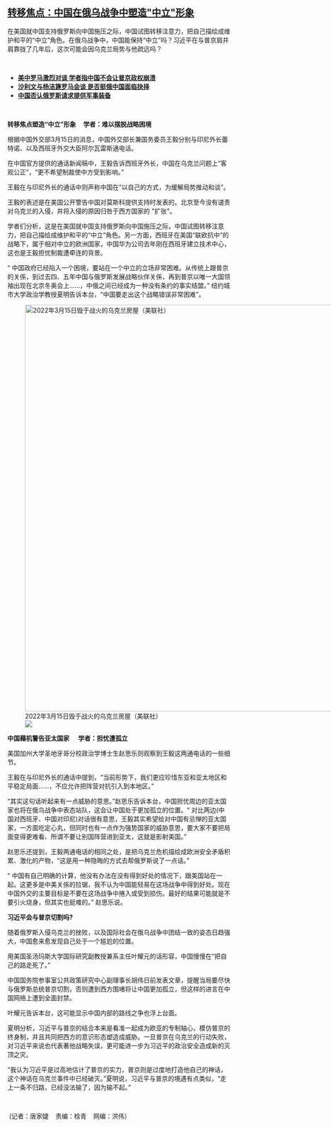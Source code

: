<!--1647378308000-->
[转移焦点：中国在俄乌战争中塑造"中立"形象](https://www.rfa.org/mandarin/yataibaodao/junshiwaijiao/jt-03152022121351.html)
------

<p>在美国就中国支持俄罗斯向中国施压之际，中国试图转移注意力，把自己描绘成维护和平的“中立”角色。在俄乌战争中，<span>中国能保持“中立”吗？</span><span>习近平在与普京肩并肩靠拢了几年后，这次可能会因乌克兰局势与他疏远吗？</span></p><p><br/></p><ul><li><a href="https://www.rfa.org/mandarin/yataibaodao/junshiwaijiao/hcm1-03152022041917.html"><strong>美中罗马激烈对谈 学者指中国不会让普京政权崩溃</strong></a></li><li><strong><a href="https://www.rfa.org/mandarin/yataibaodao/junshiwaijiao/ql2-03142022074238.html">沙利文与杨洁篪罗马会谈 是否挺俄中国面临抉择</a></strong></li><li><strong><a href="https://www.rfa.org/mandarin/Xinwen/4-03142022095642.html">中国否认俄罗斯请求提供军事装备</a></strong></li></ul><p><br/></p><p><strong>转移焦点塑造“中立”形象     学者：难以摆脱战略困境</strong></p><p><span>根据中国外交部</span><span>3<span>月</span>15<span>日的消息，中国外交部长兼国务委员王毅分别与印尼外长蕾特诺、以及西班牙外交大臣阿尔瓦雷斯通电话。</span></span></p><p><span>在中国官方提供的通话新闻稿中，王毅告诉西班牙外长，中国在乌克兰问题上“客观公正”，“更不希望制裁使中方受到影响。”</span></p><p><span>王毅在与印尼外长的通话中则声称中国在“以自己的方式，为缓解局势推动和谈”。</span></p><p><span>王毅的表述是在美国公开警告中国对莫斯科提供支持时发表的。北京至今没有谴责对乌克兰的入侵，并将入侵的原因归咎于西方国家的</span><span> "<span>扩张</span>"<span>。</span></span></p><p><span>学者们分析，这是在美国就中国支持俄罗斯向中国施压之际，中国试图转移注意力，把自己描绘成维护和平的“中立”角色。另一方面，西班牙在美国“联欧抗中”的战略下，属于相对中立的欧洲国家，中国华为公司去年刚在西班牙建立技术中心，这也是王毅担忧制裁遭牵连的背景。</span></p><p><span>“</span><span> <span>中国政府已经陷入一个困境，要站在一个中立的立场非常困难。从传统上跟普京的关係，到过去四、五年中国与俄罗斯发展战略伙伴关係，再到普京以唯一大国领袖出现在北京冬奥会上……，中俄之间已经成为一种没有条约的事实结盟。”</span> <span>纽约城市大学政治学教授夏明告诉本台，“中国要走出这个战略错误非常困难”。</span></span></p><p><span><span><figure class="image-richtext image-inline captioned" style="width:1280px;"><img alt="2022年3月15日毁于战火的乌克兰房屋（美联社）" height="918" src="https://www.rfa.org/mandarin/yataibaodao/junshiwaijiao/jt-03152022121351.html/jt0314.jpg/@@images/9116f650-28ea-4177-b66d-d71c43c2d08f.jpeg" title="jt0314.jpg" width="1280"/><figcaption class="image-caption">2022年3月15日毁于战火的乌克兰房屋（美联社）</figcaption><small></small><div id="zoomattribute"><a data-caption="2022年3月15日毁于战火的乌克兰房屋（美联社）" data-fancybox="" href="https://www.rfa.org/mandarin/yataibaodao/junshiwaijiao/jt-03152022121351.html/jt0314.jpg" id="single_image" title="2022年3月15日毁于战火的乌克兰房屋（美联社）"><img src="/++plone++rfa-resources/img/icon-zoom.png"/></a></div></figure></span></span></p><p><strong>中国藉机警告亚太国家      学者：担忧遭孤立</strong></p><p><span>美国加州大学圣地牙哥分校政治学博士生赵思乐则观察到王毅这两通电话的一些细节。</span></p><p><span>王毅在与印尼外长的通话中提到，“当前形势下，我们更应珍惜东亚和亚太地区和平稳定局面……，不应允许把阵营对抗引入到本地区。”</span></p><p><span>“其实这句话听起来有一点威胁的意思。”赵思乐告诉本台，中国担忧周边的亚太国家也将在俄乌战争中表态站队，这会让中国处于更加孤立的位置。“</span><span> <span>对比两边</span>(<span>中国对西班牙、中国对印尼</span>)<span>对话很有意思，王毅其实希望给对中国有忌惮的亚太国家，一方面吃定心丸，但同时也有一点作为强势国家的威胁意思，要大家不要把局面变得更难看、所谓不要让别国阵营进到亚太，这就是影射美国。”</span></span></p><p><span>赵思乐还提到，王毅两通电话的相同之处，是把乌克兰危机描绘成欧洲安全矛盾积累、激化的产物，“这是用一种隐晦的方式去帮俄罗斯说了一点话。”</span></p><p><span>“ <span>中国有自己明确的计算，他没有办法在没有得到好处的情况下，跟美国站在一起。这更多是中美关係的拉锯，我不认为中国能轻易在这场战争中得到好处。现在中国外交的主要目标是不要在这场战争中捲入或受到损伤。最好的结果可能就是不要引火烧身，但其实也挺难的。”</span> <span>赵思乐说。</span></span></p><p><strong>习近平会与普京切割吗?</strong></p><p><span>随着俄罗斯入侵乌克兰的挫败，以及国际社会在俄乌战争中团结一致的姿态日趋强大，中国愈来愈发现自己处于一个尴尬的位置。</span></p><p><span>用美国圣汤玛斯大学国际研究副教授兼系主任叶耀元的话形容，中国慢慢在“把自己的路走死了。”</span></p><p><span>中国国务院参事室公共政策研究中心副理事长胡伟日前发表文章，提醒当局要尽快与俄罗斯总统普京切割，否则遭到西方围堵将让中国更加孤立，但这样的进言在中国网络上遭到全面封禁。</span></p><p><span>叶耀元告诉本台，这可能显示中国内部的路线之争也浮上台面。</span></p><p><span>夏明分析，习近平与普京的结合本来是看准一起成为欧亚的专制轴心，模仿普京的终身制，并且共同把西方的意识形态塑造成威胁。一旦普京在乌克兰的行动失败，对习近平来说也代表著他战略失误，更可能进一步为习近平的政治安全造成新的灭顶之灾。</span></p><p><span>“</span><span><span>我认为习近平是过高地估计了普京的实力，普京则是过度地打造他自己的神话，这个神话在乌克兰事件中已经破灭。”夏明说，习近平与普京的境遇有点类似，“走上一条不归路，已经没法输了，因为输不起。”</span></span></p><p><br/></p><p><span> </span><span>(<span>记者：唐家婕    责编：梒青    网编：洪伟）</span></span></p>
